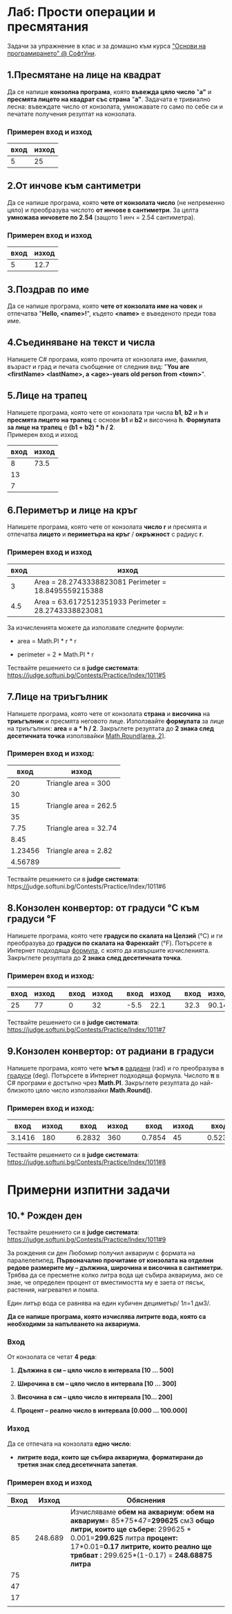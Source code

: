 Лаб: Прости операции и пресмятания
==================================

Задачи за упражнение в клас и за домашно към курса ["Основи на програмирането"
\@ СофтУни](https://softuni.bg/courses/programming-basics).

1.Пресмятане на лице на квадрат
-------------------------------

Да се напише **конзолна програма**, която **въвежда цяло число** "**a"** и
**пресмята лицето на квадрат със страна** "**a"**. Задачата е тривиално лесна:
въвеждате число от конзолата, умножавате го само по себе си и печатате получения
резултат на конзолата.

### Примерен вход и изход

| **вход** | **изход** |
|----------|-----------|
| 5        | 25        |

2.От инчове към сантиметри
--------------------------

Да се напише програма, която **чете от конзолата число** (не непременно цяло) и
преобразува числото **от инчове в сантиметри**. За целта **умножава инчовете по
2.54** (защото 1 инч = 2.54 сантиметра).

### Примерен вход и изход

| **вход** | **изход** |
|----------|-----------|
| 5        | 12.7      |

3.Поздрав по име
----------------

Да се напише програма, която **чете от конзолата име на човек** и отпечатва
"**Hello, \<name\>!**", където **\<name\>** е въведеното преди това име.

4.Съединяване на текст и числа
------------------------------

Напишете C\# програма, която прочита от конзолата име, фамилия, възраст и град и
печата съобщение от следния вид: "**You are \<firstName\> \<lastName\>, a
\<age\>-years old person from \<town\>**".

5.Лице на трапец
----------------

Напишете програма, която чете от конзолата три числа **b1**, **b2** и **h** и
**пресмята лицето на трапец** с основи **b1** и **b2** и височина **h**.
**Формулата за лице на трапец** е **(b1 + b2) \* h / 2**.  
Примерен вход и изход

| **вход** | **изход** |
|----------|-----------|
| 8        | 73.5      |
| 13       |           |
| 7        |           |

6.Периметър и лице на кръг
--------------------------

Напишете програма, която чете от конзолата **число r** и пресмята и отпечатва
**лицето** и **периметъра на кръг** / **окръжност** с радиус **r**.

### Примерен вход и изход

| **вход** | **изход**                                            |
|----------|------------------------------------------------------|
| 3        | Area = 28.2743338823081 Perimeter = 18.8495559215388 |
| 4.5      | Area = 63.6172512351933 Perimeter = 28.2743338823081 |

За изчисленията можете да използвате следните формули:

-   area = Math.PI \* r \* r

-   perimeter = 2 \* Math.PI \* r

Тествайте решението си в **judge системата**:
<https://judge.softuni.bg/Contests/Practice/Index/1011#5>

7.Лице на триъгълник
--------------------

Напишете програма, която чете от конзолата **страна** и **височина** на
**триъгълник** и пресмята неговото лице. Използвайте **формулата** за лице на
триъгълник: **area = a \* h / 2**. Закръглете резултата до **2 знака след
десетичната точка** използвайки [Math.Round(area,
2)](https://msdn.microsoft.com/en-us/library/75ks3aby(v=vs.110).aspx).

### Примерен вход и изход:

| **вход** | **изход**             |
|----------|-----------------------|
| 20       | Triangle area = 300   |
| 30       |                       |
| 15       | Triangle area = 262.5 |
| 35       |                       |
| 7.75     | Triangle area = 32.74 |
| 8.45     |                       |
| 1.23456  | Triangle area = 2.82  |
| 4.56789  |                       |

Тествайте решението си в **judge системата**:
https[://](https://judge.softuni.bg/Contests/Practice/Index/1011#6)judge.softuni.bg/Contests/Practice/Index/1011\#6

8.Конзолен конвертор: от градуси °C към градуси °F
--------------------------------------------------

Напишете програма, която чете **градуси по скалата на Целзий** (°C) и ги
преобразува до **градуси по скалата на Фаренхайт** (°F). Потърсете в Интернет
подходяща
[формула](https://www.google.bg/search?q=%D1%84%D0%BE%D1%80%D0%BC%D1%83%D0%BB%D0%B0+%D1%86%D0%B5%D0%BB%D0%B7%D0%B8%D0%B9+%D1%84%D0%B0%D1%80%D0%B5%D0%BD%D1%85%D0%B0%D0%B9%D1%82&gws_rd=cr&dcr=0&ei=cm7mWaqGJ8ana6i-kcgH),
с която да извършите изчисленията. Закръглете резултата до **2 знака след
десетичната точка**.

### Примерен вход и изход:

| **вход** | **изход** |   | **вход** | **изход** |   | **вход** | **изход** |   | **вход** | **изход** |
|----------|-----------|---|----------|-----------|---|----------|-----------|---|----------|-----------|
| 25       | 77        |   | 0        | 32        |   | \-5.5    | 22.1      |   | 32.3     | 90.14     |

Тествайте решението си в **judge системата**:
<https://judge.softuni.bg/Contests/Practice/Index/1011#7>

9.Конзолен конвертор: от радиани в градуси
------------------------------------------

Напишете програма, която чете **ъгъл в**
[радиани](https://bg.wikipedia.org/wiki/%D0%A0%D0%B0%D0%B4%D0%B8%D0%B0%D0%BD)
(rad) и го преобразува в
[градуси](https://bg.wikipedia.org/wiki/%D0%93%D1%80%D0%B0%D0%B4%D1%83%D1%81_(%D1%8A%D0%B3%D1%8A%D0%BB))
(deg). Потърсете в Интернет подходяща формула. Числото **π** в C\# програми е
достъпно чрез **Math.PI**. Закръглете резултата до най-близкото цяло число
използвайки **Math.Round()**.

### Примерен вход и изход:

| **вход** | **изход** |   | **вход** | **изход** |   | **вход** | **изход** |   | **вход** | **изход** |
|----------|-----------|---|----------|-----------|---|----------|-----------|---|----------|-----------|
| 3.1416   | 180       |   | 6.2832   | 360       |   | 0.7854   | 45        |   | 0.5236   | 30        |

Тествайте решението си в **judge системата**:
<https://judge.softuni.bg/Contests/Practice/Index/1011#8>

Примерни изпитни задачи
=======================

10.\* Рожден ден
----------------

Тествайте решението си в **judge системата**:
<https://judge.softuni.bg/Contests/Practice/Index/1011#9>

За рождения си ден Любомир получил аквариум с формата на паралелепипед.
**Първоначално прочитаме от конзолата на отделни редове размерите му – дължина,
широчина и височина в сантиметри.** Трябва да се пресметне колко литра вода ще
събира аквариума, ако се знае, че определен процент от вместимостта му е заета
от пясък, растения, нагревател и помпа.

Един литър вода се равнява на един кубичен дециметър/ 1л=1 дм3/.

**Да се напише програма, която изчислява литрите вода, която са необходими за
напълването на аквариума.**

### Вход

От конзолата се четат **4 реда**:

1.  **Дължина в см – цяло число в интервала [10 … 500]**

2.  **Широчина в см – цяло число в интервала [10 … 300]**

3.  **Височина в см – цяло число в интервала [10… 200]**

4.  **Процент – реално число в интервала [0.000 … 100.000]**

### Изход

Да се отпечата на конзолата **едно число**:

-   **литрите вода, които ще събира аквариума**, **форматирани до третия знак
    след десетичната запетая**.

### Примерен вход и изход

| **Вход** | **Изход** | **Обяснения**                                                                                                                                                                                                                                                  |
|----------|-----------|----------------------------------------------------------------------------------------------------------------------------------------------------------------------------------------------------------------------------------------------------------------|
| 85       | 248.689   | Изчисляваме **обем на аквариум**: **обем на аквариум**= 85\*75\*47=**299625** см3 **общо литри, които ще събере:** 299625 \* 0.001=**299.625** литра **процент:** 17\*0.01=**0.17 литрите, които реално ще трябват :** 299.625\*(1-0.17) = **248.68875 литра** |
| 75       |           |                                                                                                                                                                                                                                                                |
| 47       |           |                                                                                                                                                                                                                                                                |
| 17       |           |                                                                                                                                                                                                                                                                |
|          |           |                                                                                                                                                                                                                                                                |
